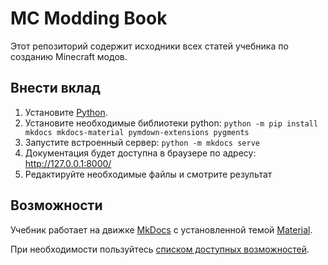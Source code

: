# MC Modding Book

Этот репозиторий содержит исходники всех статей учебника по созданию Minecraft модов.

## Внести вклад

1. Установите [Python](https://www.python.org/downloads/).
2. Установите необходимые библиотеки python: `python -m pip install mkdocs mkdocs-material pymdown-extensions pygments`
3. Запустите встроенный сервер: `python -m mkdocs serve`
4. Документация будет доступна в браузере по адресу: http://127.0.0.1:8000/
5. Редактируйте необходимые файлы и смотрите результат

## Возможности

Учебник работает на движке [MkDocs](https://www.mkdocs.org/) с установленной темой [Material](https://squidfunk.github.io/mkdocs-material/).

При необходимости пользуйтесь [списком доступных возможностей](https://squidfunk.github.io/mkdocs-material/reference/).
